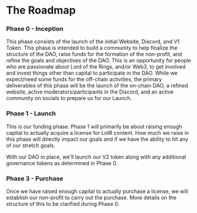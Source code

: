 # The Roadmap

### Phase 0 - Inception

This phase consists of the launch of the initial Website, Discord, and V1 Token. This phase is intended to build a community to help finalize the structure of the DAO, raise funds for the formation of the non-profit, and refine the goals and objectives of the DAO.  This is an opportunity for people who are passionate about Lord of the Rings, and/or Web3, to get involved and invest things other than capital to participate in the DAO. While we expect/need some funds for the off-chain activities, the primary deliverables of this phase will be the launch of the on-chain DAO, a refined website, active moderators/participants in the Discord, and an active community on socials to prepare us for our Launch.

### Phase 1 - Launch

This is our funding phase. Phase 1 will primarily be about raising enough capital to actually acquire a license for LotR content. How much we raise in this phase will directly impact our goals and if we have the ability to hit any of our stretch goals.&#x20;

With our DAO in place, we'll launch our V2 token along with any additional governance tokens as determined in Phase 0.&#x20;

### Phase 3 - Purchase

Once we have raised enough capital to actually  purchase a license, we will establish our non-profit to carry out the purchase. More details on the structure of this to be clarified during Phase 0.

